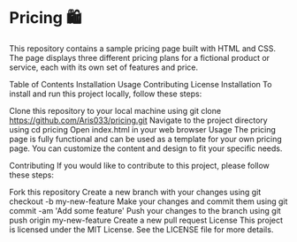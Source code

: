 # Pricing :shopping:

This repository contains a sample pricing page built with HTML and CSS. The page displays three different pricing plans for a fictional product or service, each with its own set of features and price.

Table of Contents
Installation
Usage
Contributing
License
Installation
To install and run this project locally, follow these steps:

Clone this repository to your local machine using git clone https://github.com/Aris033/pricing.git
Navigate to the project directory using cd pricing
Open index.html in your web browser
Usage
The pricing page is fully functional and can be used as a template for your own pricing page. You can customize the content and design to fit your specific needs.

Contributing
If you would like to contribute to this project, please follow these steps:

Fork this repository
Create a new branch with your changes using git checkout -b my-new-feature
Make your changes and commit them using git commit -am 'Add some feature'
Push your changes to the branch using git push origin my-new-feature
Create a new pull request
License
This project is licensed under the MIT License. See the LICENSE file for more details.
